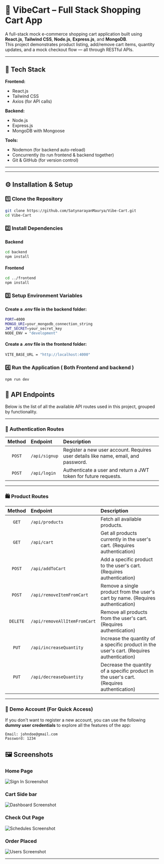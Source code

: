 # 🛒 VibeCart – Full Stack Shopping Cart App

A full-stack mock e-commerce shopping cart application built using **React.js**, **Tailwind CSS**, **Node.js**, **Express.js**, and **MongoDB**.  
This project demonstrates product listing, add/remove cart items, quantity updates, and a mock checkout flow — all through RESTful APIs.

---

## 🚀 Tech Stack

**Frontend:**
- React.js
- Tailwind CSS
- Axios (for API calls)

**Backend:**
- Node.js
- Express.js
- MongoDB with Mongoose

**Tools:**
- Nodemon (for backend auto-reload)
- Concurrently (to run frontend & backend together)
- Git & GitHub (for version control)

---


---

## ⚙️ Installation & Setup

### 1️⃣ Clone the Repository
```bash
git clone https://github.com/SatynarayanMaurya/Vibe-Cart.git
cd Vibe-Cart
```

### 2️⃣ Install Dependencies
#### Backend
```bash
cd backend
npm install
```

#### Frontend
```bash
cd ../frontend
npm install
```

### 3️⃣ Setup Environment Variables
#### Create a .env file in the backend folder:
```bash
PORT=4000
MONGO_URI=your_mongodb_connection_string
JWT_SECRET=your_secret_key
NODE_ENV = "development"
```
#### Create a .env file in the frontend folder:
```bash
VITE_BASE_URL = "http://localhost:4000"
```


### 4️⃣ Run the Application ( Both Frontend and backend )
```bash
npm run dev 
```

## 🧩 API Endpoints

Below is the list of all the available API routes used in this project, grouped by functionality.

---

### 🔐 **Authentication Routes**

| Method | Endpoint | Description |
|:------:|:----------|:-------------|
| `POST` | `/api/signup` | Register a new user account. Requires user details like name, email, and password. |
| `POST` | `/api/login` | Authenticate a user and return a JWT token for future requests. |

---

### 🛍️ **Product Routes**

| Method | Endpoint | Description |
|:------:|:----------|:-------------|
| `GET` | `/api/products` | Fetch all available products. |
| `GET` | `/api/cart` | Get all products currently in the user's cart. (Requires authentication) |
| `POST` | `/api/addToCart` | Add a specific product to the user's cart. (Requires authentication) |
| `POST` | `/api/removeItemFromCart` | Remove a single product from the user's cart by name. (Requires authentication) |
| `DELETE` | `/api/removeAllItemFromCart` | Remove all products from the user's cart. (Requires authentication) |
| `PUT` | `/api/increaseQuantity` | Increase the quantity of a specific product in the user's cart. (Requires authentication) |
| `PUT` | `/api/decreaseQuantity` | Decrease the quantity of a specific product in the user's cart. (Requires authentication) |

---


### 🧪 **Demo Account (For Quick Access)**

If you don't want to register a new account, you can use the following **dummy user credentials** to explore all the features of the app:

```bash
Email: johndoe@gmail.com
Password: 1234
```


## 🖼️ Screenshots

### Home Page
![Sign In Screenshot](https://drive.google.com/uc?export=view&id=1PADUY0ZFVdSCgooiU0WX82G8wl5J-ikt)


### Cart Side bar
![Dashboard Screenshot](https://drive.google.com/uc?export=view&id=15LvDn8HS4GfhObtb8FvgKUBGSmkVLkud)

### Check Out Page
![Schedules Screenshot](https://drive.google.com/uc?export=view&id=1Q8ys8sTzat26uOTCAWKc5mKCTfk43NW2)

### Order Placed
![Users Screenshot](https://drive.google.com/uc?export=view&id=1PlkNZet32CM_ZTObYQxOfR7jzLhmqdRz)


---

